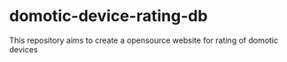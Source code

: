 # domotic-device-rating-db
This repository aims to create a opensource website for rating of domotic devices
